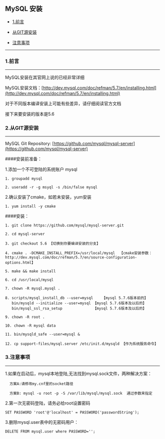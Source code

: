 

## MySQL 安装

*   [1.前言](#preface)

*   [从GIT源安装](#install)

*   [注意事项](#notice)


***



<h3 id="preface" class="blueJK">1.前言</h3>

***

MySQL安装在其官网上说的已经非常详细

MySQL安装文档：[http://dev.mysql.com/doc/refman/5.7/en/installing.html](http://dev.mysql.com/doc/refman/5.7/en/installing.html)

对于不同版本编译安装上可能有些差异，请仔细阅读官方文档

接下来要安装的版本是5.6



<h3 id="install" class="blueJK">2.从GIT源安装</h3>

***

MySQL Git Repository: [https://github.com/mysql/mysql-server](https://github.com/mysql/mysql-server)


####安装前准备：

1.添加一个不可登陆的系统账户 mysql
    
    1. groupadd mysql
    
    2. useradd -r -g msyql -s /bin/false mysql


2.确认安装了cmake，如若未安装，yum安装

    1. yum install -y cmake


####安装：


    1. git clone https://github.com/mysql/mysql-server.git
    
    2. cd mysql-server
    
    3. git checkout 5.6 【切换到你要编译安装的分支】
    
    4. cmake . -DCMAKE_INSTALL_PREFIX=/usr/local/mysql  【cmake安装参数：http://dev.mysql.com/doc/refman/5.7/en/source-configuration-options.html】
    
    5. make && make install
    
    6. cd /usr/local/mysql
       
    7. chown -R mysql.mysql .
    
    8. scripts/mysql_install_db --user=mysql    【mysql 5.7.6版本前的】 
       bin/mysqld --initialize --user=mysql 【mysql 5.7.6版本及以后的】
       bin/mysql_ssl_rsa_setup              【mysql 5.7.6版本及以后的】 
    
    9. chown -R root .
    
    10. chown -R mysql data
    
    11. bin/mysqld_safe --user=mysql &
    
    12. cp support-files/mysql.server /etc/init.d/mysqld 【作为系统服务命令】


<h3 id="notice" class="blueJK">3.注意事项</h3>

***

1.如果在启动后，mysql本地登陆,无法找到mysql.sock文件，两种解决方案：
  
      方案A:请修改my.cnf里的socket路径
      
      方案B: mysql -u root -p -S /var/lib/mysql/mysql.sock  通过参数来指定
      

2.第一次无密码登陆，请务必给root设置密码

    SET PASSWORD 'root'@'localhost' = PASSWORD('passwordString');
  
  
3.删除mysql.user表中的无密码用户：
  
    DELETE FROM mysql.user where PASSWORD='';
  
  
    

 